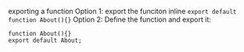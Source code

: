 exporting a function
Option 1:
export the funciton inline
``export default function About(){}``
Option 2:
Define the  function and export it:

```
function About(){}
export default About;
```